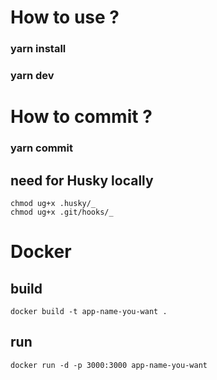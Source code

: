 # How to use ?

### yarn install

### yarn dev

# How to commit ?

### yarn commit

## need for Husky locally

```
chmod ug+x .husky/_
chmod ug+x .git/hooks/_
```

# Docker

## build

```
docker build -t app-name-you-want .
```

## run

```
docker run -d -p 3000:3000 app-name-you-want
```
